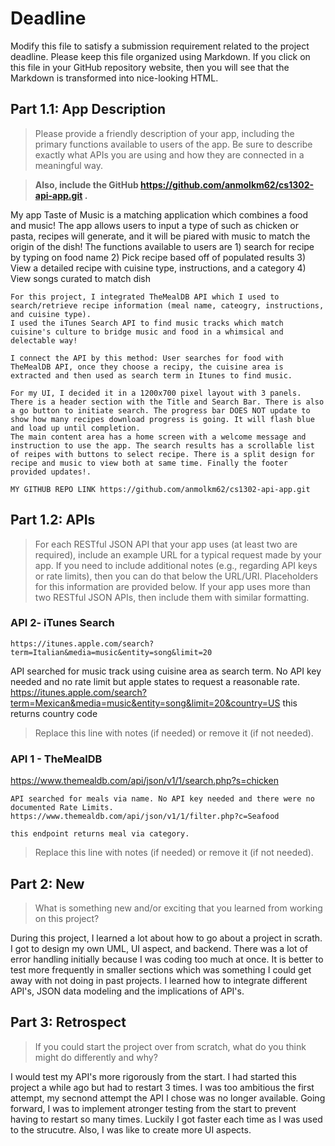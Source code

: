 # Deadline

Modify this file to satisfy a submission requirement related to the project
deadline. Please keep this file organized using Markdown. If you click on
this file in your GitHub repository website, then you will see that the
Markdown is transformed into nice-looking HTML.

## Part 1.1: App Description

> Please provide a friendly description of your app, including
> the primary functions available to users of the app. Be sure to
> describe exactly what APIs you are using and how they are connected
> in a meaningful way.

> **Also, include the GitHub  https://github.com/anmolkm62/cs1302-api-app.git .**

My app Taste of Music is a matching application which combines a food and music! The app allows users to input a type of such as chicken or pasta, recipes will generate, and it will be piared with music to match the origin of the dish!
The functions available to users are 1) search for recipe by typing on food name 2) Pick recipe based off of populated results 3) View a detailed recipe with cuisine type, instructions, and a category 4) View songs curated to match dish

    For this project, I integrated TheMealDB API which I used to search/retrieve recipe information (meal name, cateogry, instructions, and cuisine type).
    I used the iTunes Search API to find music tracks which match cuisine's culture to bridge music and food in a whimsical and delectable way!

    I connect the API by this method: User searches for food with TheMealDB API, once they choose a recipy, the cuisine area is extracted and then used as search term in Itunes to find music.

    For my UI, I decided it in a 1200x700 pixel layout with 3 panels. There is a header section with the Title and Search Bar. There is also a go button to initiate search. The progress bar DOES NOT update to show how many recipes download progress is going. It will flash blue and load up until completion.
    The main content area has a home screen with a welcome message and instruction to use the app. The search results has a scrollable list of reipes with buttons to select recipe. There is a split design for recipe and music to view both at same time. Finally the footer provided updates!.

    MY GITHUB REPO LINK https://github.com/anmolkm62/cs1302-api-app.git
## Part 1.2: APIs

> For each RESTful JSON API that your app uses (at least two are required),
> include an example URL for a typical request made by your app. If you
> need to include additional notes (e.g., regarding API keys or rate
> limits), then you can do that below the URL/URI. Placeholders for this
> information are provided below. If your app uses more than two RESTful
> JSON APIs, then include them with similar formatting.

### API 2- iTunes Search


    https://itunes.apple.com/search?term=Italian&media=music&entity=song&limit=20
API searched for music track using cuisine area as search term. No API key needed and no rate limit but apple states to request a reasonable rate.
    https://itunes.apple.com/search?term=Mexican&media=music&entity=song&limit=20&country=US
    this returns country code

> Replace this line with notes (if needed) or remove it (if not needed).

### API 1 - TheMealDB
https://www.themealdb.com/api/json/v1/1/search.php?s=chicken

    API searched for meals via name. No API key needed and there were no documented Rate Limits.
    https://www.themealdb.com/api/json/v1/1/filter.php?c=Seafood

    this endpoint returns meal via category.

> Replace this line with notes (if needed) or remove it (if not needed).

## Part 2: New

> What is something new and/or exciting that you learned from working
> on this project?


 During this project, I learned a lot about how to go about a project in scrath. I got to design my own UML, UI aspect, and backend. There was a lot of error handling initially because I was coding too much at once. It is better to test more frequently in smaller sections which was something I could get away with not doing in past projects. I learned how to integrate different API's, JSON data modeling and the implications of API's.
## Part 3: Retrospect

> If you could start the project over from scratch, what do
> you think might do differently and why?

I would test my API's more rigorously from the start. I had started this project a while ago but had to restart 3 times. I was too ambitious the first attempt, my secnond attempt the API I chose was no longer available. Going forward, I was to implement atronger testing from the start to prevent having to restart so many times. Luckily I got faster each time as I was used to the strucutre. Also, I was like to create more UI aspects.
